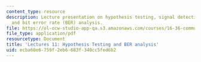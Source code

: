 ```yaml
---
content_type: resource
description: Lecture presentation on hypothesis testing, signal detection, error analysis,
  and bit error rate (BER) analysis.
file: https://ol-ocw-studio-app-qa.s3.amazonaws.com/courses/16-36-communication-systems-engineering-spring-2009/ecba60e6759f2eb6683f340cc5fed6b2_MIT16_36s09_lec11.pdf
file_type: application/pdf
resourcetype: Document
title: 'Lectures 11: Hypothesis Testing and BER analysis'
uid: ecba60e6-759f-2eb6-683f-340cc5fed6b2
---
```

